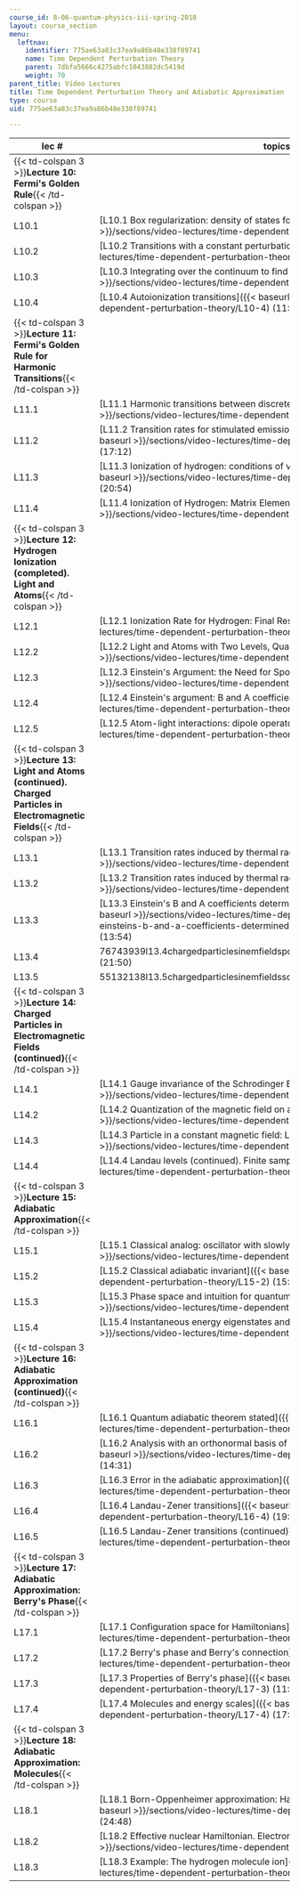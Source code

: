```yaml
---
course_id: 8-06-quantum-physics-iii-spring-2018
layout: course_section
menu:
  leftnav:
    identifier: 775ae63a83c37ea9a86b48e338f89741
    name: Time Dependent Perturbation Theory
    parent: 7dbfa5666c4275abfc1043882dc5419d
    weight: 70
parent_title: Video Lectures
title: Time Dependent Perturbation Theory and Adiabatic Approximation
type: course
uid: 775ae63a83c37ea9a86b48e338f89741

---
```


  
| lec # | topics |
| --- | --- |
| {{< td-colspan 3 >}}**Lecture 10: Fermi's Golden Rule**{{< /td-colspan >}} |||
| L10.1 | [L10.1 Box regularization: density of states for the continuum]({{< baseurl >}}/sections/video-lectures/time-dependent-perturbation-theory/L10-1) (20:31) |
| L10.2 | [L10.2 Transitions with a constant perturbation]({{< baseurl >}}/sections/video-lectures/time-dependent-perturbation-theory/L10-2) (19:01) |
| L10.3 | [L10.3 Integrating over the continuum to find Fermi's Golden Rule]({{< baseurl >}}/sections/video-lectures/time-dependent-perturbation-theory/L10-3) (19:37) |
| L10.4 | [L10.4 Autoionization transitions]({{< baseurl >}}/sections/video-lectures/time-dependent-perturbation-theory/L10-4) (11:30) |
| {{< td-colspan 3 >}}**Lecture 11: Fermi's Golden Rule for Harmonic Transitions**{{< /td-colspan >}} |||
| L11.1 | [L11.1 Harmonic transitions between discrete states]({{< baseurl >}}/sections/video-lectures/time-dependent-perturbation-theory/L11-1) (15:12) |
| L11.2 | [L11.2 Transition rates for stimulated emission and absorption processes]({{< baseurl >}}/sections/video-lectures/time-dependent-perturbation-theory/L11-2) (17:12) |
| L11.3 | [L11.3 Ionization of hydrogen: conditions of validity, initial and final states]({{< baseurl >}}/sections/video-lectures/time-dependent-perturbation-theory/L11-3) (20:54) |
| L11.4 | [L11.4 Ionization of Hydrogen: Matrix Element for Transition]({{< baseurl >}}/sections/video-lectures/time-dependent-perturbation-theory/L11-4) (22:20) |
| {{< td-colspan 3 >}}**Lecture 12: Hydrogen Ionization (completed). Light and Atoms**{{< /td-colspan >}} |||
| L12.1 | [L12.1 Ionization Rate for Hydrogen: Final Result]({{< baseurl >}}/sections/video-lectures/time-dependent-perturbation-theory/L12-1) (16:23) |
| L12.2 | [L12.2 Light and Atoms with Two Levels, Qualitative Analysis]({{< baseurl >}}/sections/video-lectures/time-dependent-perturbation-theory/L12-2) (14:31) |
| L12.3 | [L12.3 Einstein's Argument: the Need for Spontaneous Emission]({{< baseurl >}}/sections/video-lectures/time-dependent-perturbation-theory/L12-3) (19:31) |
| L12.4 | [L12.4 Einstein's argument: B and A coefficients]({{< baseurl >}}/sections/video-lectures/time-dependent-perturbation-theory/L12-4) (9:42) |
| L12.5 | [L12.5 Atom-light interactions: dipole operator]({{< baseurl >}}/sections/video-lectures/time-dependent-perturbation-theory/L12-5) (11:10) |
| {{< td-colspan 3 >}}**Lecture 13: Light and Atoms (continued). Charged Particles in Electromagnetic Fields**{{< /td-colspan >}} |||
| L13.1 | [L13.1 Transition rates induced by thermal radiation]({{< baseurl >}}/sections/video-lectures/time-dependent-perturbation-theory/L13-1) (17:50) |
| L13.2 | [L13.2 Transition rates induced by thermal radiation (continued)]({{< baseurl >}}/sections/video-lectures/time-dependent-perturbation-theory/L13-2) (16:35) |
| L13.3 | [L13.3 Einstein's B and A coefficients determined. Lifetimes and selection rules]({{< baseurl >}}/sections/video-lectures/time-dependent-perturbation-theory/l13.3-einsteins-b-and-a-coefficients-determined.-lifetimes-and-selection-rules) (13:54) |
| L13.4 | 76743939l13.4chargedparticlesinemfieldspotentialsandgaugeinvariance95906294 (21:50) |
| L13.5 | 55132138l13.5chargedparticlesinemfieldsschrodingerequation59167728 (8:38) |
| {{< td-colspan 3 >}}**Lecture 14: Charged Particles in Electromagnetic Fields (continued)**{{< /td-colspan >}} |||
| L14.1 | [L14.1 Gauge invariance of the Schrodinger Equation]({{< baseurl >}}/sections/video-lectures/time-dependent-perturbation-theory/L14-1) (21:08) |
| L14.2 | [L14.2 Quantization of the magnetic field on a torus]({{< baseurl >}}/sections/video-lectures/time-dependent-perturbation-theory/L14-2) (25:14) |
| L14.3 | [L14.3 Particle in a constant magnetic field: Landau levels]({{< baseurl >}}/sections/video-lectures/time-dependent-perturbation-theory/L14-3) (18:19) |
| L14.4 | [L14.4 Landau levels (continued). Finite sample]({{< baseurl >}}/sections/video-lectures/time-dependent-perturbation-theory/L14-4) (9:07) |
| {{< td-colspan 3 >}}**Lecture 15: Adiabatic Approximation**{{< /td-colspan >}} |||
| L15.1 | [L15.1 Classical analog: oscillator with slowly varying frequency]({{< baseurl >}}/sections/video-lectures/time-dependent-perturbation-theory/L15-1) (16:34) |
| L15.2 | [L15.2 Classical adiabatic invariant]({{< baseurl >}}/sections/video-lectures/time-dependent-perturbation-theory/L15-2) (15:07) |
| L15.3 | [L15.3 Phase space and intuition for quantum adiabatic invariants]({{< baseurl >}}/sections/video-lectures/time-dependent-perturbation-theory/L15-3) (16:23) |
| L15.4 | [L15.4 Instantaneous energy eigenstates and Schrodinger equation]({{< baseurl >}}/sections/video-lectures/time-dependent-perturbation-theory/L15-4) (26:46) |
| {{< td-colspan 3 >}}**Lecture 16: Adiabatic Approximation (continued)**{{< /td-colspan >}} |||
| L16.1 | [L16.1 Quantum adiabatic theorem stated]({{< baseurl >}}/sections/video-lectures/time-dependent-perturbation-theory/L16-1) (13:02) |
| L16.2 | [L16.2 Analysis with an orthonormal basis of instantaneous energy eigenstates]({{< baseurl >}}/sections/video-lectures/time-dependent-perturbation-theory/L16-2) (14:31) |
| L16.3 | [L16.3 Error in the adiabatic approximation]({{< baseurl >}}/sections/video-lectures/time-dependent-perturbation-theory/L16-3) (14:21) |
| L16.4 | [L16.4 Landau-Zener transitions]({{< baseurl >}}/sections/video-lectures/time-dependent-perturbation-theory/L16-4) (19:30) |
| L16.5 | [L16.5 Landau-Zener transitions (continued)]({{< baseurl >}}/sections/video-lectures/time-dependent-perturbation-theory/L16-5) (14:18) |
| {{< td-colspan 3 >}}**Lecture 17: Adiabatic Approximation: Berry's Phase**{{< /td-colspan >}} |||
| L17.1 | [L17.1 Configuration space for Hamiltonians]({{< baseurl >}}/sections/video-lectures/time-dependent-perturbation-theory/L17-1) (15:27) |
| L17.2 | [L17.2 Berry's phase and Berry's connection]({{< baseurl >}}/sections/video-lectures/time-dependent-perturbation-theory/L17-2) (25:04) |
| L17.3 | [L17.3 Properties of Berry's phase]({{< baseurl >}}/sections/video-lectures/time-dependent-perturbation-theory/L17-3) (11:12) |
| L17.4 | [L17.4 Molecules and energy scales]({{< baseurl >}}/sections/video-lectures/time-dependent-perturbation-theory/L17-4) (17:57) |
| {{< td-colspan 3 >}}**Lecture 18: Adiabatic Approximation: Molecules**{{< /td-colspan >}} |||
| L18.1 | [L18.1 Born-Oppenheimer approximation: Hamiltonian and electronic states]({{< baseurl >}}/sections/video-lectures/time-dependent-perturbation-theory/L18-1) (24:48) |
| L18.2 | [L18.2 Effective nuclear Hamiltonian. Electronic Berry connection]({{< baseurl >}}/sections/video-lectures/time-dependent-perturbation-theory/L18-2) (20:02) |
| L18.3 | [L18.3 Example: The hydrogen molecule ion]({{< baseurl >}}/sections/video-lectures/time-dependent-perturbation-theory/L18-3) (27:01)